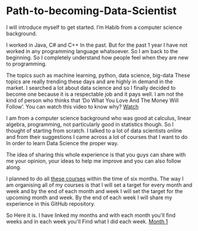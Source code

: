 # Path-to-becoming-Data-Scientist

I will introduce myself to get started. I’m Habib from a computer science background.

I worked in Java, C# and C++ In the past. But for the past 1 year I have not worked in any programming language whatsoever. So I am back to the beginning. So I completely understand how people feel when they are new to programming.

The topics such as machine learning, python, data science, big-data These topics are really trending these days and are highly in demand in the market. I searched a lot about data science and so I finally decided to become one because it is a respectable job and it pays well. I am not the kind of person who thinks that ‘Do What You Love And The Money Will Follow’. You can watch this video to know why? [Watch](https://youtu.be/gIyYpHupg5M?t=60)

I am from a computer science background who was good at calculus, linear algebra, programming, not particularly good in statistics though. So I thought of starting from scratch.
I talked to a lot of data scientists online and from their suggestions I came across a lot of courses that I want to do In order to learn Data Science the proper way.

The idea of sharing this whole experience is that you guys can share with me your opinion, your ideas to help me improve and you can also follow along.

I planned to do all [these courses](https://github.com/habibanalytics/6-Months-Towards-Data-Science/blob/master/Files/Courses%20List.md) within the time of six months. The way I am organising all of my courses is that I will set a target for every month and week and by the end of each month and week I will set the target for the upcoming month and week.
By the end of each week I will share my experience in this GitHub repository.

So Here it is. I have linked my months and with each month you'll find weeks and in each week you'll Find what I did each week.
[Month 1](https://github.com/habibanalytics/6-Months-Towards-Data-Science/blob/master/Months/Month%201.md)
